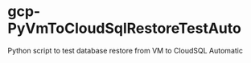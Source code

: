 # gcp-PyVmToCloudSqlRestoreTestAuto
Python script to test database restore from VM to CloudSQL Automatic
